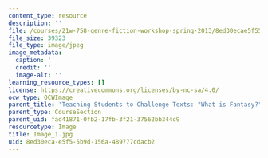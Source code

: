 ```yaml
---
content_type: resource
description: ''
file: /courses/21w-758-genre-fiction-workshop-spring-2013/8ed30ecae5f55b9d156a489777cdacb2_Image_1.jpg
file_size: 39323
file_type: image/jpeg
image_metadata:
  caption: ''
  credit: ''
  image-alt: ''
learning_resource_types: []
license: https://creativecommons.org/licenses/by-nc-sa/4.0/
ocw_type: OCWImage
parent_title: 'Teaching Students to Challenge Texts: "What is Fantasy?"'
parent_type: CourseSection
parent_uid: fad41871-0fb2-17fb-3f21-37562bb344c9
resourcetype: Image
title: Image_1.jpg
uid: 8ed30eca-e5f5-5b9d-156a-489777cdacb2
---
```

